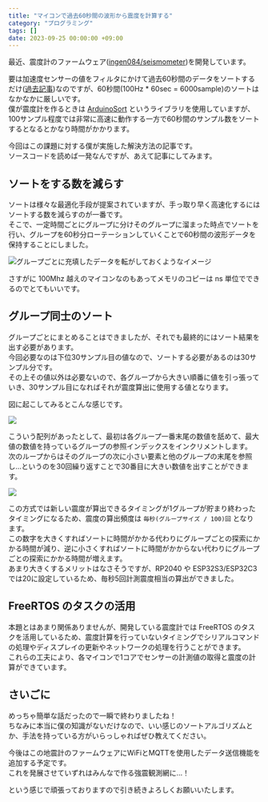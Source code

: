 ```yaml
---
title: "マイコンで過去60秒間の波形から震度を計算する"
category: "プログラミング"
tags: []
date: 2023-09-25 00:00:00 +09:00
---
```


最近、震度計のファームウェア([ingen084/seismometer](https://github.com/ingen084/seismometer))を開発しています。

要は加速度センサーの値をフィルタにかけて過去60秒間のデータをソートするだけ([過去記事](/posts/20221202-calc-shindo))なのですが、60秒間(100Hz * 60sec = 6000sample)のソートはなかなかに厳しいです。  
僕が震度計を作るときは [ArduinoSort](https://github.com/emilv/ArduinoSort) というライブラリを使用していますが、100サンプル程度では非常に高速に動作する一方で60秒間のサンプル数をソートするとなるとかなり時間がかかります。

今回はこの課題に対する僕が実施した解決方法の記事です。  
ソースコードを読めば一発なんですが、あえて記事にしてみます。

## ソートをする数を減らす

ソートは様々な最適化手段が提案されていますが、手っ取り早く高速化するにはソートする数を減らすのが一番です。  
そこで、一定時間ごとにグループに分けそのグループに溜まった時点でソートを行い、グループを60秒分ローテーションしていくことで60秒間の波形データを保持することにしました。

![グループごとに充填したデータを転がしておくようなイメージ](https://gyazo.ingen084.net/data/8c31f9ef9f172859f93f08da3129854e.png)

さすがに 100Mhz 越えのマイコンなのもあってメモリのコピーは ns 単位でできるのでとてもいいです。

## グループ同士のソート

グループごとにまとめることはできましたが、それでも最終的にはソート結果を出す必要があります。  
今回必要なのは下位30サンプル目の値なので、ソートする必要があるのは30サンプル分です。  
その上その値以外は必要ないので、各グループから大きい順番に値を引っ張っていき、30サンプル目になればそれが震度算出に使用する値となります。

図に起こしてみるとこんな感じです。

![](https://gyazo.ingen084.net/data/3ef324f95df58b2c1f486bb3e0b781b2.png)

こういう配列があったとして、最初は各グループ一番末尾の数値を舐めて、最大値の数値を持っているグループの参照インデックスをインクリメントします。  
次のループからはそのグループの次に小さい要素と他のグループの末尾を参照し…というのを30回繰り返すことで30番目に大きい数値を出すことができます。

![](https://gyazo.ingen084.net/data/f56bbc99f745c8c662cdaded50ab151f.png)

この方式では新しい震度が算出できるタイミングが1グループが貯まり終わったタイミングになるため、震度の算出頻度は `毎秒(グループサイズ / 100)回` となります。  
この数字を大きくすればソートに時間がかかる代わりにグループごとの探索にかかる時間が減り、逆に小さくすればソートに時間がかからない代わりにグループごとの探索にかかる時間が増えます。  
あまり大きくするメリットはなさそうですが、RP2040 や ESP32S3/ESP32C3 では20に設定しているため、毎秒5回計測震度相当の算出ができました。

## FreeRTOS のタスクの活用

本題とはあまり関係ありませんが、開発している震度計では FreeRTOS のタスクを活用しているため、震度計算を行っていないタイミングでシリアルコマンドの処理やディスプレイの更新やネットワークの処理を行うことができます。  
これらの工夫により、各マイコンで1コアでセンサーの計測値の取得と震度の計算ができています。

## さいごに

めっちゃ簡単な話だったので一瞬で終わりましたね！  
ちなみに本当に僕の知識がないだけなので、いい感じのソートアルゴリズムとか、手法を持っている方がいらっしゃればぜひ教えてください。

今後はこの地震計のファームウェアにWiFiとMQTTを使用したデータ送信機能を追加する予定です。  
これを発展させていずれはみんなで作る強震観測網に…！

という感じで頑張っておりますので引き続きよろしくお願いいたします。
